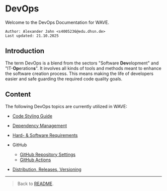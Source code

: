 # DevOps

Welcome to the DevOps Documentation for WAVE.

```
Author: Alexander Jahn <s4005236@edu.dhsn.de>
Last updated: 21.10.2025
```

## Introduction

The term DevOps is a blend from the sectors "Software **Dev**elopment" and "IT-**Op**eration**s**". It involves all kinds of tools and methods meant to enhance the software creation process. This means making the life of developers easier and safe guarding the required code quality goals.

## Content

The following DevOps topics are currently utilized in WAVE:

- [Code Styling Guide](CODE_STYLING.md)

- [Dependency Management](DEPENDENCY_MANAGEMENT.md)

- [Hard- & Software Requirements](REQUIREMENTS.md)

- GitHub
    - [GitHub Repository Settings](GITHUB_SETTINGS.md)
    - [GitHub Actions](GITHUB_ACTIONS.md)

- [Distribution, Releases, Versioning](DISTRIBUTION.md)

---

> Back to [README](../../README.md).